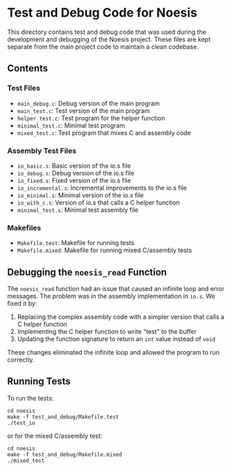 # Test and Debug Code for Noesis

This directory contains test and debug code that was used during the development and debugging of the Noesis project. These files are kept separate from the main project code to maintain a clean codebase.

## Contents

### Test Files
- `main_debug.c`: Debug version of the main program
- `main_test.c`: Test version of the main program
- `helper_test.c`: Test program for the helper function
- `minimal_test.c`: Minimal test program
- `mixed_test.c`: Test program that mixes C and assembly code

### Assembly Test Files
- `io_basic.s`: Basic version of the io.s file
- `io_debug.s`: Debug version of the io.s file
- `io_fixed.s`: Fixed version of the io.s file
- `io_incremental.s`: Incremental improvements to the io.s file
- `io_minimal.s`: Minimal version of the io.s file
- `io_with_c.s`: Version of io.s that calls a C helper function
- `minimal_test.s`: Minimal test assembly file

### Makefiles
- `Makefile.test`: Makefile for running tests
- `Makefile.mixed`: Makefile for running mixed C/assembly tests

## Debugging the `noesis_read` Function

The `noesis_read` function had an issue that caused an infinite loop and error messages. The problem was in the assembly implementation in `io.s`. We fixed it by:

1. Replacing the complex assembly code with a simpler version that calls a C helper function
2. Implementing the C helper function to write "test" to the buffer
3. Updating the function signature to return an `int` value instead of `void`

These changes eliminated the infinite loop and allowed the program to run correctly.

## Running Tests

To run the tests:
```
cd noesis
make -f test_and_debug/Makefile.test
./test_io
```

or for the mixed C/assembly test:
```
cd noesis
make -f test_and_debug/Makefile.mixed
./mixed_test
```
